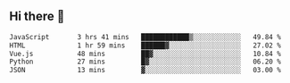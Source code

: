 ## Hi there 👋

<!--START_SECTION:waka-->

```txt
JavaScript       3 hrs 41 mins   ████████████▒░░░░░░░░░░░░   49.84 %
HTML             1 hr 59 mins    ██████▓░░░░░░░░░░░░░░░░░░   27.02 %
Vue.js           48 mins         ██▓░░░░░░░░░░░░░░░░░░░░░░   10.84 %
Python           27 mins         █▓░░░░░░░░░░░░░░░░░░░░░░░   06.20 %
JSON             13 mins         ▓░░░░░░░░░░░░░░░░░░░░░░░░   03.00 %
```

<!--END_SECTION:waka-->

<!--
**taylor475/taylor475** is a ✨ _special_ ✨ repository because its `README.md` (this file) appears on your GitHub profile.

Here are some ideas to get you started:

- 🔭 I’m currently working on ...
- 🌱 I’m currently learning ...
- 👯 I’m looking to collaborate on ...
- 🤔 I’m looking for help with ...
- 💬 Ask me about ...
- 📫 How to reach me: ...
- 😄 Pronouns: ...
- ⚡ Fun fact: ...
-->
